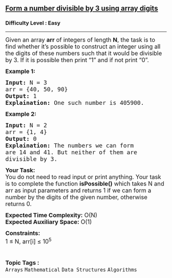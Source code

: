 <h2><a href="https://practice.geeksforgeeks.org/problems/form-a-number-divisible-by-3-using-array-digits0717/1?page=1&difficulty[]=0&category[]=Arrays&sortBy=accuracy">Form a number divisible by 3 using array digits</a></h2><h3>Difficulty Level : Easy</h3><hr><div class="problems_problem_content__Xm_eO"><p><span style="font-size:18px">Given an array <strong>arr</strong> of integers of length <strong>N</strong>, the task is to find whether it’s possible to construct an integer using all the digits of these numbers such that it would be divisible by 3. If it is possible then print “1” and if not print “0”.</span></p>

<p><span style="font-size:18px"><strong>Example 1:</strong></span></p>

<pre><span style="font-size:18px"><strong>Input:</strong> N = 3
arr = {40, 50, 90}
<strong>Output:</strong> 1
<strong>Explaination:</strong> One such number is 405900.</span></pre>

<p><span style="font-size:18px"><strong>Example 2:</strong></span></p>

<pre><span style="font-size:18px"><strong>Input:</strong> N = 2
arr = {1, 4}
<strong>Output:</strong> 0
<strong>Explaination:</strong> The numbers we can form 
are 14 and 41. But neither of them are 
divisible by 3.</span></pre>

<p><span style="font-size:18px"><strong>Your Task:</strong><br>
You do not need to read input or print anything. Your task is to complete the function <strong>isPossible()</strong> which takes N and arr as input parameters and returns 1 if we can form a number by the digits of the given number, otherwise returns 0.</span></p>

<p><span style="font-size:18px"><strong>Expected Time Complexity:</strong> O(N)<br>
<strong>Expected Auxiliary Space:</strong> O(1)</span></p>

<p><span style="font-size:18px"><strong>Constraints:</strong><br>
1 ≤ N, arr[i] ≤ 10<sup>5</sup></span></p>
</div><br><p><span style=font-size:18px><strong>Topic Tags : </strong><br><code>Arrays</code>&nbsp;<code>Mathematical</code>&nbsp;<code>Data Structures</code>&nbsp;<code>Algorithms</code>&nbsp;